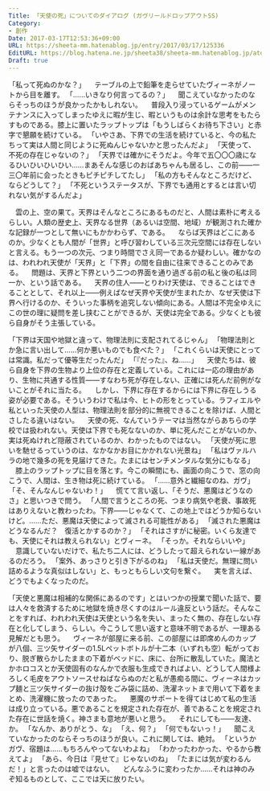 ```yaml
---
Title: 「天使の死」についてのダイアログ (ガヴリールドロップアウトSS)
Category:
- 創作
Date: 2017-03-17T12:53:36+09:00
URL: https://sheeta-mm.hatenablog.jp/entry/2017/03/17/125336
EditURL: https://blog.hatena.ne.jp/sheeta38/sheeta-mm.hatenablog.jp/atom/entry/10328749687227857388
Draft: true
---
```


「私って死ぬのかな？」
　テーブルの上で鉛筆を走らせていたヴィーネがノートから目を離す。
「……いきなり何言ってるの？」
　聞こえていなかったのならそっちのほうが良かったかもしれない。
　普段入り浸っているゲームがメンテナンスに入ってしまったゆえに暇が生じ、暇というものは余計な思考をもたらすものである。膝上に置いたラップトップは「もうしばらくお待ち下さい」と赤字で懇願を続けている。
「いやさあ、下界での生活を続けていると、今の私たちって実は人間と同じように死ぬんじゃないかと思ったんだよ」
「天使って、不死の存在じゃないの？」
「天界では確かにそうだよ。今年で五〇〇〇歳になるひいひいひいひい……まあそんな感じのおばあちゃんも居るし、この前――一三〇年前に会ったときもピチピチしてたし」
「私の方もそんなところだけど、ならどうして？」
「不死というステータスが、下界でも通用とするとは言い切れない気がするんだよ」

　雲の上、空の果て。天界はそんなところにあるものだと、人間は素朴に考えるらしい。人類の歴史上、天界なる世界（あるいは空間、地域）が観測された確かな記録が一つとして無いにもかかわらず、である。
　ならば天界はどこにあるのか。少なくとも人間が「世界」と呼び習わしている三次元空間には存在しないと言える。もう一つの次元、つまり時間でさえ同一であるか疑わしい。確かなのは、われわれ天使が「天界」と「下界」の間を自由に往来できることのみである。
　問題は、天界と下界という二つの界面を通り過ぎる前の私と後の私は同一か、という話である。
　天界の住人――とりわけ天使は、できることはできることとして、それ以上――例えばなぜ天界や天使が生まれたか、なぜ天使は下界へ行けるのか、そういった事柄を追究しない傾向にある。人間は不完全ゆえにこの世の理に疑問を差し挟むことができるが、天使は完全である。少なくとも彼ら自身がそう主張している。

「下界は天国や地獄と違って、物理法則に支配されてるじゃん」
「物理法則とか急に言い出して……何か悪いものでも食べた？」
「これくらいは天使にとっては常識。私だって優等生だったんだ」
「『だった』、ね……」
　天使たちは、彼ら自身を下界の生物より上位の存在と定義している。これには一応の理由があり、生物に共通する性質――すなわち死が存在しない、正確には死んだ前例がないことがそれに当たる。
　しかし、下界に存在するからには下界に存在しうる姿が必要である。そういうわけで私は今、ヒトの形をとっている。ラフィエルや私といった天使の人型は、物理法則を部分的に無視できることを除けば、人間とさしたる違いはない。
　天使の死、なんていうテーマは当然ながらあちらの学校では扱われない。天使は下界でも死なないのか、単に死んだことがないのか、実は死ぬけれど隠蔽されているのか、わかったものではない。
「天使が死に思いを馳せるっていうのは、なかなかお目にかかれない光景ね」
「私はヴァルハラの地で幾多の死を見届けてきた。たまにはセンチメンタルな気分にもなる」
　膝上のラップトップに目を落とす。今この瞬間にも、画面の向こうで、窓の向こうで、人間は、生き物は死に続けている。
「……意外と繊細なのね、ガヴ」
「そ、そんなんじゃないわ！」
　慌てて言い返し、「そうだ、悪魔はどうなのさ」と思いつきで問う。
「人間で言うところの死、つまり病気や老衰、事故死はありえないと教わったわ。下界――じゃなくて、この地上ではどうか知らないけど。……ただ、悪魔は天使によって滅される可能性がある」
「滅された悪魔はどうなるんだ？　復活とかするのか？」
「それはさすがに秘密。いくら友達でも、天使にそれは教えられない」とヴィーネ。
「そっか。それならいいや」
　意識していないだけで、私たち二人には、どうしたって超えられない一線があるのだろう。
「案外、あっさりと引き下がるのね」
「私は天使だ。無理に問い詰めるような真似はしない」と、もっともらしい文句を繋ぐ。
　実を言えば、どうでもよくなったのだ。

「天使と悪魔は相補的な関係にあるのです」とはいつかの授業で聞いた話で、要は人々を救済するために地獄を焼き尽くすのはルール違反という話だ。そんなことをすれば、われわれ天使は天使という名を失い、まったく無の、存在しない存在と化してしまう、らしい。今こうして思い返すと意味不明であるが、一理ある見解だとも思う。
　ヴィーネが部屋に来る前、この部屋には即席めんのカップが八個、三ツ矢サイダーの1.5Lペットボトルが十二本（いずれも空）転がっており、脱ぎ散らかしたままの下着がベッドに、床に、台所に散乱していた。魔法とかホロコスとか天使固有のなんかで衣服も生成できればよい、どうして人間様よろしく毛皮をアウトソースせねばならぬのだと私が愚痴る間に、ヴィーネはカップ麺と三ツ矢サイダーの抜け殻をごみ袋に詰め、洗濯ネットまで用いて下着をまとめ、洗濯機に放ったのであった。
　悪魔のサポートを得てはじめて私の生活は成り立っている。悪であることを規定された存在が、善であることを規定された存在に世話を焼く。神さまも意地が悪いと思う。
　それにしても――友達、か。
「なんか、ありがとう、な」
「え、何？」
「何でもないっ！」
　聞こえていなかったのならそっちのほうが良い。これに関しては、絶対。
「というかガヴ、宿題は……もちろんやってないわよね」
「わかったわかった、やるから教えてよ」
「あら、今日は『見せて』じゃないのね」
「たまには気が変わるんだ！」と言ったのは嘘ではない。
　どんなふうに変わったか……それは神のみぞ知るものとして、ここでは天に放りたい。
